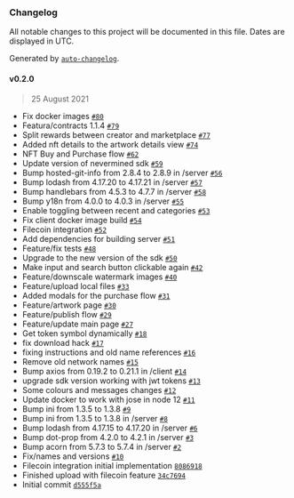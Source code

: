 ### Changelog

All notable changes to this project will be documented in this file. Dates are displayed in UTC.

Generated by [`auto-changelog`](https://github.com/CookPete/auto-changelog).

#### v0.2.0

> 25 August 2021

- Fix docker images [`#80`](https://github.com/nevermined-io/cryptoarts/pull/80)
- Featura/contracts 1.1.4 [`#79`](https://github.com/nevermined-io/cryptoarts/pull/79)
- Split rewards between creator and marketplace [`#77`](https://github.com/nevermined-io/cryptoarts/pull/77)
- Added nft details to the artwork details view [`#74`](https://github.com/nevermined-io/cryptoarts/pull/74)
- NFT Buy and Purchase flow [`#62`](https://github.com/nevermined-io/cryptoarts/pull/62)
- Update version of nevermined sdk [`#59`](https://github.com/nevermined-io/cryptoarts/pull/59)
- Bump hosted-git-info from 2.8.4 to 2.8.9 in /server [`#56`](https://github.com/nevermined-io/cryptoarts/pull/56)
- Bump lodash from 4.17.20 to 4.17.21 in /server [`#57`](https://github.com/nevermined-io/cryptoarts/pull/57)
- Bump handlebars from 4.5.3 to 4.7.7 in /server [`#58`](https://github.com/nevermined-io/cryptoarts/pull/58)
- Bump y18n from 4.0.0 to 4.0.3 in /server [`#55`](https://github.com/nevermined-io/cryptoarts/pull/55)
- Enable toggling between recent and categories [`#53`](https://github.com/nevermined-io/cryptoarts/pull/53)
- Fix client docker image build [`#54`](https://github.com/nevermined-io/cryptoarts/pull/54)
- Filecoin integration [`#52`](https://github.com/nevermined-io/cryptoarts/pull/52)
- Add dependencies for building server [`#51`](https://github.com/nevermined-io/cryptoarts/pull/51)
- Feature/fix tests [`#48`](https://github.com/nevermined-io/cryptoarts/pull/48)
- Upgrade to the new version of the sdk [`#50`](https://github.com/nevermined-io/cryptoarts/pull/50)
- Make input and search button clickable again [`#42`](https://github.com/nevermined-io/cryptoarts/pull/42)
- Feature/downscale watermark images [`#40`](https://github.com/nevermined-io/cryptoarts/pull/40)
- Feature/upload local files [`#33`](https://github.com/nevermined-io/cryptoarts/pull/33)
- Added modals for the purchase flow [`#31`](https://github.com/nevermined-io/cryptoarts/pull/31)
- Feature/artwork page [`#30`](https://github.com/nevermined-io/cryptoarts/pull/30)
- Feature/publish flow [`#29`](https://github.com/nevermined-io/cryptoarts/pull/29)
- Feature/update main page [`#27`](https://github.com/nevermined-io/cryptoarts/pull/27)
- Get token symbol dynamically [`#18`](https://github.com/nevermined-io/cryptoarts/pull/18)
- fix download hack [`#17`](https://github.com/nevermined-io/cryptoarts/pull/17)
- fixing instructions and old name references [`#16`](https://github.com/nevermined-io/cryptoarts/pull/16)
- Remove old network names [`#15`](https://github.com/nevermined-io/cryptoarts/pull/15)
- Bump axios from 0.19.2 to 0.21.1 in /client [`#14`](https://github.com/nevermined-io/cryptoarts/pull/14)
- upgrade sdk version working with jwt tokens [`#13`](https://github.com/nevermined-io/cryptoarts/pull/13)
- Some colours and messages changes [`#12`](https://github.com/nevermined-io/cryptoarts/pull/12)
- Update docker to work with jose in node 12 [`#11`](https://github.com/nevermined-io/cryptoarts/pull/11)
- Bump ini from 1.3.5 to 1.3.8 [`#9`](https://github.com/nevermined-io/cryptoarts/pull/9)
- Bump ini from 1.3.5 to 1.3.8 in /server [`#8`](https://github.com/nevermined-io/cryptoarts/pull/8)
- Bump lodash from 4.17.15 to 4.17.20 in /server [`#6`](https://github.com/nevermined-io/cryptoarts/pull/6)
- Bump dot-prop from 4.2.0 to 4.2.1 in /server [`#3`](https://github.com/nevermined-io/cryptoarts/pull/3)
- Bump acorn from 5.7.3 to 5.7.4 in /server [`#2`](https://github.com/nevermined-io/cryptoarts/pull/2)
- Fix/names and versions [`#10`](https://github.com/nevermined-io/cryptoarts/pull/10)
- Filecoin integration initial implementation [`8086918`](https://github.com/nevermined-io/cryptoarts/commit/8086918502a86d9b77e12cb8cf42611ab177e72c)
- Finished upload with filecoin feature [`34c7694`](https://github.com/nevermined-io/cryptoarts/commit/34c7694f94aec92178d3aecce604d57ca4f69eb2)
- Initial commit [`d555f5a`](https://github.com/nevermined-io/cryptoarts/commit/d555f5aa276a0c8a0c4eb540dc5426634f69e13e)
